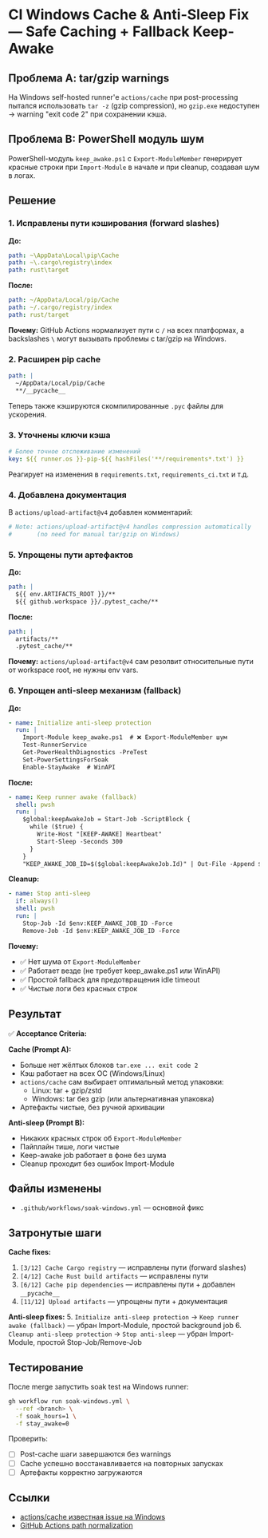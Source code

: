 # CI Windows Cache & Anti-Sleep Fix — Safe Caching + Fallback Keep-Awake

## Проблема A: tar/gzip warnings

На Windows self-hosted runner'е `actions/cache` при post-processing пытался использовать `tar -z` (gzip compression), но `gzip.exe` недоступен → warning "exit code 2" при сохранении кэша.

## Проблема B: PowerShell модуль шум

PowerShell-модуль `keep_awake.ps1` с `Export-ModuleMember` генерирует красные строки при `Import-Module` в начале и при cleanup, создавая шум в логах.

## Решение

### 1. Исправлены пути кэширования (forward slashes)

**До:**
```yaml
path: ~\AppData\Local\pip\Cache
path: ~\.cargo\registry\index
path: rust\target
```

**После:**
```yaml
path: ~/AppData/Local/pip/Cache
path: ~/.cargo/registry/index
path: rust/target
```

**Почему:** GitHub Actions нормализует пути с `/` на всех платформах, а backslashes `\` могут вызывать проблемы с tar/gzip на Windows.

### 2. Расширен pip cache

```yaml
path: |
  ~/AppData/Local/pip/Cache
  **/__pycache__
```

Теперь также кэшируются скомпилированные `.pyc` файлы для ускорения.

### 3. Уточнены ключи кэша

```yaml
# Более точное отслеживание изменений
key: ${{ runner.os }}-pip-${{ hashFiles('**/requirements*.txt') }}
```

Реагирует на изменения в `requirements.txt`, `requirements_ci.txt` и т.д.

### 4. Добавлена документация

В `actions/upload-artifact@v4` добавлен комментарий:
```yaml
# Note: actions/upload-artifact@v4 handles compression automatically
#       (no need for manual tar/gzip on Windows)
```

### 5. Упрощены пути артефактов

**До:**
```yaml
path: |
  ${{ env.ARTIFACTS_ROOT }}/**
  ${{ github.workspace }}/.pytest_cache/**
```

**После:**
```yaml
path: |
  artifacts/**
  .pytest_cache/**
```

**Почему:** `actions/upload-artifact@v4` сам резолвит относительные пути от workspace root, не нужны env vars.

### 6. Упрощен anti-sleep механизм (fallback)

**До:**
```yaml
- name: Initialize anti-sleep protection
  run: |
    Import-Module keep_awake.ps1  # ❌ Export-ModuleMember шум
    Test-RunnerService
    Get-PowerHealthDiagnostics -PreTest
    Set-PowerSettingsForSoak
    Enable-StayAwake  # WinAPI
```

**После:**
```yaml
- name: Keep runner awake (fallback)
  shell: pwsh
  run: |
    $global:keepAwakeJob = Start-Job -ScriptBlock {
      while ($true) {
        Write-Host "[KEEP-AWAKE] Heartbeat"
        Start-Sleep -Seconds 300
      }
    }
    "KEEP_AWAKE_JOB_ID=$($global:keepAwakeJob.Id)" | Out-File -Append $env:GITHUB_ENV
```

**Cleanup:**
```yaml
- name: Stop anti-sleep
  if: always()
  shell: pwsh
  run: |
    Stop-Job -Id $env:KEEP_AWAKE_JOB_ID -Force
    Remove-Job -Id $env:KEEP_AWAKE_JOB_ID -Force
```

**Почему:** 
- ✅ Нет шума от `Export-ModuleMember`
- ✅ Работает везде (не требует keep_awake.ps1 или WinAPI)
- ✅ Простой fallback для предотвращения idle timeout
- ✅ Чистые логи без красных строк

## Результат

✅ **Acceptance Criteria:**

**Cache (Prompt A):**
- Больше нет жёлтых блоков `tar.exe ... exit code 2`
- Кэш работает на всех ОС (Windows/Linux)
- `actions/cache` сам выбирает оптимальный метод упаковки:
  - Linux: tar + gzip/zstd
  - Windows: tar без gzip (или альтернативная упаковка)
- Артефакты чистые, без ручной архивации

**Anti-sleep (Prompt B):**
- Никаких красных строк об `Export-ModuleMember`
- Пайплайн тише, логи чистые
- Keep-awake job работает в фоне без шума
- Cleanup проходит без ошибок Import-Module

## Файлы изменены

- `.github/workflows/soak-windows.yml` — основной фикс

## Затронутые шаги

**Cache fixes:**
1. `[3/12] Cache Cargo registry` — исправлены пути (forward slashes)
2. `[4/12] Cache Rust build artifacts` — исправлены пути
3. `[6/12] Cache pip dependencies` — исправлены пути + добавлен `__pycache__`
4. `[11/12] Upload artifacts` — упрощены пути + документация

**Anti-sleep fixes:**
5. `Initialize anti-sleep protection` → `Keep runner awake (fallback)` — убран Import-Module, простой background job
6. `Cleanup anti-sleep protection` → `Stop anti-sleep` — убран Import-Module, простой Stop-Job/Remove-Job

## Тестирование

После merge запустить soak test на Windows runner:
```bash
gh workflow run soak-windows.yml \
  --ref <branch> \
  -f soak_hours=1 \
  -f stay_awake=0
```

Проверить:
- [ ] Post-cache шаги завершаются без warnings
- [ ] Cache успешно восстанавливается на повторных запусках
- [ ] Артефакты корректно загружаются

## Ссылки

- [actions/cache известная issue на Windows](https://github.com/actions/cache/issues/891)
- [GitHub Actions path normalization](https://docs.github.com/en/actions/learn-github-actions/workflow-syntax-for-github-actions#jobsjob_idstepswithinput_idname)

